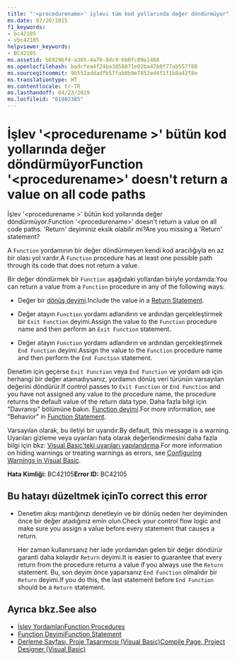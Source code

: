 ```yaml
---
title: "'<procedurename>' işlevi tüm kod yollarında değer döndürmüyor"
ms.date: 07/20/2015
f1_keywords:
- bc42105
- vbc42105
helpviewer_keywords:
- BC42105
ms.assetid: b6929bf4-a365-4a70-8dc9-6b0fc09e1468
ms.openlocfilehash: badcfea4f24ba3858071e02ba47b8f77ab557f88
ms.sourcegitcommit: 9b552addadfb57fab0b9e7852ed4f1f1b8a42f8e
ms.translationtype: HT
ms.contentlocale: tr-TR
ms.lasthandoff: 04/23/2019
ms.locfileid: "61802385"
---
```

# <a name="function-procedurename-doesnt-return-a-value-on-all-code-paths"></a><span data-ttu-id="09a07-102">İşlev '\<procedurename >' bütün kod yollarında değer döndürmüyor</span><span class="sxs-lookup"><span data-stu-id="09a07-102">Function '\<procedurename>' doesn't return a value on all code paths</span></span>
<span data-ttu-id="09a07-103">İşlev '\<procedurename >' bütün kod yollarında değer döndürmüyor.</span><span class="sxs-lookup"><span data-stu-id="09a07-103">Function '\<procedurename>' doesn't return a value on all code paths.</span></span> <span data-ttu-id="09a07-104">'Return' deyiminiz eksik olabilir mi?</span><span class="sxs-lookup"><span data-stu-id="09a07-104">Are you missing a 'Return' statement?</span></span>  
  
 <span data-ttu-id="09a07-105">A `Function` yordamının bir değer döndürmeyen kendi kod aracılığıyla en az bir olası yol vardır.</span><span class="sxs-lookup"><span data-stu-id="09a07-105">A `Function` procedure has at least one possible path through its code that does not return a value.</span></span>  
  
 <span data-ttu-id="09a07-106">Bir değer döndürmek bir `Function` aşağıdaki yollardan biriyle yordamda:</span><span class="sxs-lookup"><span data-stu-id="09a07-106">You can return a value from a `Function` procedure in any of the following ways:</span></span>  
  
- <span data-ttu-id="09a07-107">Değer bir [dönüş deyimi](../../../visual-basic/language-reference/statements/return-statement.md).</span><span class="sxs-lookup"><span data-stu-id="09a07-107">Include the value in a [Return Statement](../../../visual-basic/language-reference/statements/return-statement.md).</span></span>  
  
- <span data-ttu-id="09a07-108">Değer atayın `Function` yordamı adlandırın ve ardından gerçekleştirmek bir `Exit Function` deyimi.</span><span class="sxs-lookup"><span data-stu-id="09a07-108">Assign the value to the `Function` procedure name and then perform an `Exit Function` statement.</span></span>  
  
- <span data-ttu-id="09a07-109">Değer atayın `Function` yordamı adlandırın ve ardından gerçekleştirmek `End Function` deyimi.</span><span class="sxs-lookup"><span data-stu-id="09a07-109">Assign the value to the `Function` procedure name and then perform the `End Function` statement.</span></span>  
  
 <span data-ttu-id="09a07-110">Denetim için geçerse `Exit Function` veya `End Function` ve yordam adı için herhangi bir değer atamadıysanız, yordamın dönüş veri türünün varsayılan değerini döndürür.</span><span class="sxs-lookup"><span data-stu-id="09a07-110">If control passes to `Exit Function` or `End Function` and you have not assigned any value to the procedure name, the procedure returns the default value of the return data type.</span></span> <span data-ttu-id="09a07-111">Daha fazla bilgi için "Davranışı" bölümüne bakın. [Function deyimi](../../../visual-basic/language-reference/statements/function-statement.md).</span><span class="sxs-lookup"><span data-stu-id="09a07-111">For more information, see "Behavior" in [Function Statement](../../../visual-basic/language-reference/statements/function-statement.md).</span></span>  
  
 <span data-ttu-id="09a07-112">Varsayılan olarak, bu iletiyi bir uyarıdır.</span><span class="sxs-lookup"><span data-stu-id="09a07-112">By default, this message is a warning.</span></span> <span data-ttu-id="09a07-113">Uyarıları gizleme veya uyarıları hata olarak değerlendirmesini daha fazla bilgi için bkz: [Visual Basic'teki uyarıları yapılandırma](/visualstudio/ide/configuring-warnings-in-visual-basic).</span><span class="sxs-lookup"><span data-stu-id="09a07-113">For more information on hiding warnings or treating warnings as errors, see [Configuring Warnings in Visual Basic](/visualstudio/ide/configuring-warnings-in-visual-basic).</span></span>  
  
 <span data-ttu-id="09a07-114">**Hata Kimliği:** BC42105</span><span class="sxs-lookup"><span data-stu-id="09a07-114">**Error ID:** BC42105</span></span>  
  
## <a name="to-correct-this-error"></a><span data-ttu-id="09a07-115">Bu hatayı düzeltmek için</span><span class="sxs-lookup"><span data-stu-id="09a07-115">To correct this error</span></span>  
  
- <span data-ttu-id="09a07-116">Denetim akışı mantığınızı denetleyin ve bir dönüş neden her deyiminden önce bir değer atadığınız emin olun.</span><span class="sxs-lookup"><span data-stu-id="09a07-116">Check your control flow logic and make sure you assign a value before every statement that causes a return.</span></span>  
  
     <span data-ttu-id="09a07-117">Her zaman kullanırsanız her iade yordamdan gelen bir değer döndürür garanti daha kolaydır `Return` deyimi.</span><span class="sxs-lookup"><span data-stu-id="09a07-117">It is easier to guarantee that every return from the procedure returns a value if you always use the `Return` statement.</span></span> <span data-ttu-id="09a07-118">Bu, son deyim önce yaparsanız `End Function` olmalıdır bir `Return` deyimi.</span><span class="sxs-lookup"><span data-stu-id="09a07-118">If you do this, the last statement before `End Function` should be a `Return` statement.</span></span>  
  
## <a name="see-also"></a><span data-ttu-id="09a07-119">Ayrıca bkz.</span><span class="sxs-lookup"><span data-stu-id="09a07-119">See also</span></span>

- [<span data-ttu-id="09a07-120">İşlev Yordamları</span><span class="sxs-lookup"><span data-stu-id="09a07-120">Function Procedures</span></span>](../../../visual-basic/programming-guide/language-features/procedures/function-procedures.md)
- [<span data-ttu-id="09a07-121">Function Deyimi</span><span class="sxs-lookup"><span data-stu-id="09a07-121">Function Statement</span></span>](../../../visual-basic/language-reference/statements/function-statement.md)
- [<span data-ttu-id="09a07-122">Derleme Sayfası, Proje Tasarımcısı (Visual Basic)</span><span class="sxs-lookup"><span data-stu-id="09a07-122">Compile Page, Project Designer (Visual Basic)</span></span>](/visualstudio/ide/reference/compile-page-project-designer-visual-basic)
